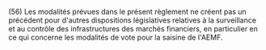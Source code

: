 (56) Les modalités prévues dans le présent règlement ne créent pas un précédent pour d'autres dispositions législatives relatives à la surveillance et au contrôle des infrastructures des marchés financiers, en particulier en ce qui concerne les modalités de vote pour la saisine de l'AEMF.